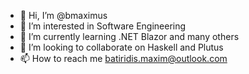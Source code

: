 - 👋 Hi, I’m @bmaximus
- 👀 I’m interested in Software Engineering
- 🌱 I’m currently learning .NET Blazor and many others
- 💞️ I’m looking to collaborate on Haskell and Plutus
- 📫 How to reach me batiridis.maxim@outlook.com

<!---
bmaximus/bmaximus is a ✨ special ✨ repository because its `README.md` (this file) appears on your GitHub profile.
You can click the Preview link to take a look at your changes.
--->
